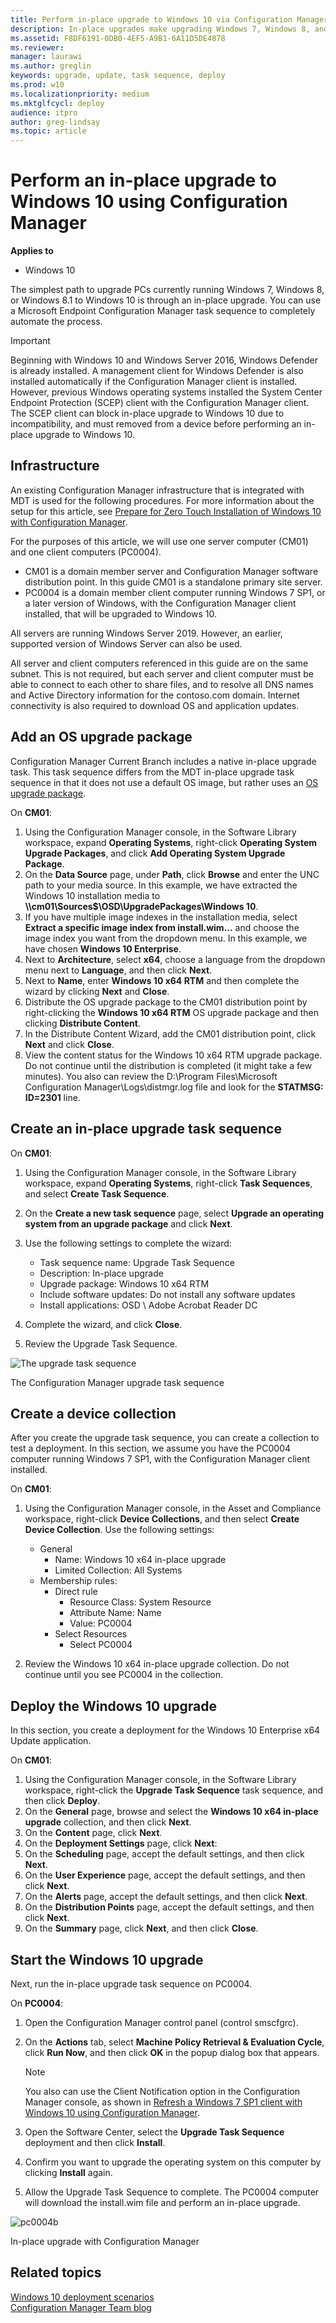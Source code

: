 ```yaml
---
title: Perform in-place upgrade to Windows 10 via Configuration Manager
description: In-place upgrades make upgrading Windows 7, Windows 8, and Windows 8.1 to Windows 10 easy -- you can even automate the whole process with a Microsoft Endpoint Configuration Manager task sequence.
ms.assetid: F8DF6191-0DB0-4EF5-A9B1-6A11D5DE4878
ms.reviewer: 
manager: laurawi
ms.author: greglin
keywords: upgrade, update, task sequence, deploy
ms.prod: w10
ms.localizationpriority: medium
ms.mktglfcycl: deploy
audience: itpro
author: greg-lindsay
ms.topic: article
---
```


# Perform an in-place upgrade to Windows 10 using Configuration Manager


**Applies to**

-   Windows 10

The simplest path to upgrade PCs currently running Windows 7, Windows 8, or Windows 8.1 to Windows 10 is through an in-place upgrade. You can use a Microsoft Endpoint Configuration Manager task sequence to completely automate the process.

>[!IMPORTANT]
>Beginning with Windows 10 and Windows Server 2016, Windows Defender is already installed. A management client for Windows Defender is also installed automatically if the Configuration Manager client is installed. However, previous Windows operating systems installed the System Center Endpoint Protection (SCEP) client with the Configuration Manager client. The SCEP client can block in-place upgrade to Windows 10 due to incompatibility, and must removed from a device before performing an in-place upgrade to Windows 10.

## Infrastructure

An existing Configuration Manager infrastructure that is integrated with MDT is used for the following procedures. For more information about the setup for this article, see [Prepare for Zero Touch Installation of Windows 10 with Configuration Manager](prepare-for-zero-touch-installation-of-windows-10-with-configuration-manager.md). 

For the purposes of this article, we will use one server computer (CM01) and one client computers (PC0004).
- CM01 is a domain member server and Configuration Manager software distribution point. In this guide CM01 is a standalone primary site server.
- PC0004 is a domain member client computer running Windows 7 SP1, or a later version of Windows, with the Configuration Manager client installed, that will be upgraded to Windows 10.

All servers are running Windows Server 2019. However, an earlier, supported version of Windows Server can also be used. 

All server and client computers referenced in this guide are on the same subnet. This is not required, but each server and client computer must be able to connect to each other to share files, and to resolve all DNS names and Active Directory information for the contoso.com domain. Internet connectivity is also required to download OS and application updates.

## Add an OS upgrade package

Configuration Manager Current Branch includes a native in-place upgrade task. This task sequence differs from the MDT in-place upgrade task sequence in that it does not use a default OS image, but rather uses an [OS upgrade package](https://docs.microsoft.com/configmgr/osd/get-started/manage-operating-system-upgrade-packages).

On **CM01**:

1. Using the Configuration Manager console, in the Software Library workspace, expand **Operating Systems**, right-click **Operating System Upgrade Packages**, and click **Add Operating System Upgrade Package**.
2. On the **Data Source** page, under **Path**, click **Browse** and enter the UNC path to your media source. In this example, we have extracted the Windows 10 installation media to **\\\\cm01\\Sources$\\OSD\\UpgradePackages\\Windows 10**.
3. If you have multiple image indexes in the installation media, select **Extract a specific image index from install.wim...** and choose the image index you want from the dropdown menu. In this example, we have chosen **Windows 10 Enterprise**.
4. Next to **Architecture**, select **x64**, choose a language from the dropdown menu next to **Language**, and then click **Next**.
5. Next to **Name**, enter **Windows 10 x64 RTM** and then complete the wizard by clicking **Next** and **Close**.
6.  Distribute the OS upgrade package to the CM01 distribution point by right-clicking the **Windows 10 x64 RTM** OS upgrade package and then clicking **Distribute Content**.
7.  In the Distribute Content Wizard, add the CM01 distribution point, click **Next** and click **Close**.
8.  View the content status for the Windows 10 x64 RTM upgrade package. Do not continue until the distribution is completed (it might take a few minutes). You also can review the D:\\Program Files\\Microsoft Configuration Manager\\Logs\\distmgr.log file and look for the **STATMSG: ID=2301** line.

## Create an in-place upgrade task sequence

On **CM01**:

1. Using the Configuration Manager console, in the Software Library workspace, expand **Operating Systems**, right-click **Task Sequences**, and select **Create Task Sequence**.
2. On the **Create a new task sequence** page, select **Upgrade an operating system from an upgrade package** and click **Next**.
3. Use the following settings to complete the wizard:

   * Task sequence name: Upgrade Task Sequence
   * Description: In-place upgrade
   * Upgrade package: Windows 10 x64 RTM
   * Include software updates: Do not install any software updates
   * Install applications: OSD \ Adobe Acrobat Reader DC

4. Complete the wizard, and click **Close**.
5. Review the Upgrade Task Sequence.

![The upgrade task sequence](../images/cm-upgrade-ts.png)

The Configuration Manager upgrade task sequence

## Create a device collection

After you create the upgrade task sequence, you can create a collection to test a deployment. In this section, we assume you have the PC0004 computer running Windows 7 SP1, with the Configuration Manager client installed.

On **CM01**:

1.  Using the Configuration Manager console, in the Asset and Compliance workspace, right-click **Device Collections**, and then select **Create Device Collection**. Use the following settings:
    - General
        - Name: Windows 10 x64 in-place upgrade
        - Limited Collection: All Systems
    - Membership rules:
        - Direct rule
            - Resource Class: System Resource
            - Attribute Name: Name
            - Value: PC0004
        - Select Resources
          - Select PC0004

2.  Review the Windows 10 x64 in-place upgrade collection. Do not continue until you see PC0004 in the collection.

## Deploy the Windows 10 upgrade

In this section, you create a deployment for the Windows 10 Enterprise x64 Update application.

On **CM01**:

1.  Using the Configuration Manager console, in the Software Library workspace, right-click the **Upgrade Task Sequence** task sequence, and then click **Deploy**.
2.  On the **General** page, browse and select the **Windows 10 x64 in-place upgrade** collection, and then click **Next**.
3.  On the **Content** page, click **Next**.
4.  On the **Deployment Settings** page, click **Next**:
5.  On the **Scheduling** page, accept the default settings, and then click **Next**.
6.  On the **User Experience** page, accept the default settings, and then click **Next**.
7.  On the **Alerts** page, accept the default settings, and then click **Next**.
7.  On the **Distribution Points** page, accept the default settings, and then click **Next**.
8.  On the **Summary** page, click **Next**, and then click **Close**.

## Start the Windows 10 upgrade

Next, run the in-place upgrade task sequence on PC0004.

On **PC0004**:

1.  Open the Configuration Manager control panel (control smscfgrc).
2.  On the **Actions** tab, select **Machine Policy Retrieval & Evaluation Cycle**, click **Run Now**, and then click **OK** in the popup dialog box that appears.

    >[!NOTE]
    >You also can use the Client Notification option in the Configuration Manager console, as shown in [Refresh a Windows 7 SP1 client with Windows 10 using Configuration Manager](refresh-a-windows-7-client-with-windows-10-using-configuration-manager.md).

3.  Open the Software Center, select the **Upgrade Task Sequence** deployment and then click **Install**.
4.  Confirm you want to upgrade the operating system on this computer by clicking **Install** again.
5.  Allow the Upgrade Task Sequence to complete. The PC0004 computer will download the install.wim file and perform an in-place upgrade.

![pc0004b](../images/pc0004-a.png)

In-place upgrade with Configuration Manager

## Related topics

[Windows 10 deployment scenarios](../windows-10-deployment-scenarios.md)<br>
[Configuration Manager Team blog](https://go.microsoft.com/fwlink/p/?LinkId=620109)

 

 





